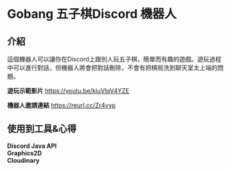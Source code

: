 # Gobang 五子棋Discord 機器人
介紹
-------------
這個機器人可以讓你在Discord上跟別人玩五子棋，簡單而有趣的遊戲。遊玩過程中可以進行對話，但機器人將會把對話刪除，不會有把棋局洗到聊天室太上端的問題。

**遊玩示範影片**
https://youtu.be/kiuVlqV4YZE  

**機器人邀請連結**
https://reurl.cc/Zr4vyp


使用到工具&心得
-------------
**Discord Java API**  
**Graphics2D**  
**Cloudinary**  
